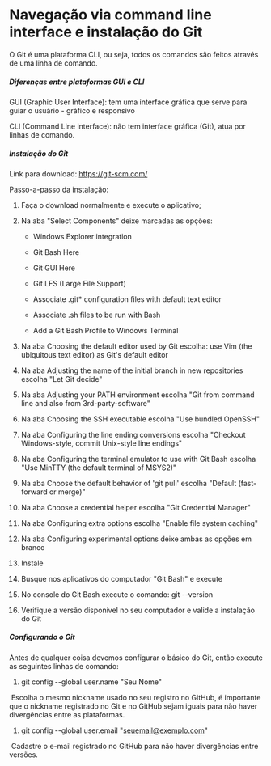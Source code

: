# Navegação via command line interface e instalação do Git

O Git é uma plataforma CLI, ou seja, todos os comandos são feitos através de uma linha de comando.

##### Diferenças entre plataformas GUI e CLI 

GUI (Graphic User Interface): tem uma interface gráfica que serve para guiar o usuário - gráfico e responsivo 

CLI (Command Line interface): não tem interface gráfica (Git), atua por linhas de comando. 

##### Instalação do Git

Link para download: https://git-scm.com/

Passo-a-passo da instalação:

1. Faça o download normalmente e execute o aplicativo;

2. Na aba "Select Components" deixe marcadas as opções:

   * Windows Explorer integration

   * Git Bash Here
   * Git GUI Here
   * Git LFS (Large File Support)
   * Associate .git* configuration files with default text editor
   * Associate .sh files to be run with Bash
   * Add a Git Bash Profile to Windows Terminal

3. Na aba Choosing the default editor used by Git escolha: use Vim (the ubiquitous text editor) as Git's default editor

4. Na aba Adjusting the name of the initial branch in new repositories escolha "Let Git decide"

5. Na aba Adjusting your PATH environment escolha "Git from command line and also from 3rd-party-software"

6. Na aba Choosing the SSH executable escolha "Use bundled OpenSSH"

7. Na aba Configuring the line ending conversions escolha "Checkout Windows-style, commit Unix-style line endings"

8. Na aba Configuring the terminal emulator to use with Git Bash escolha "Use MinTTY (the default terminal of MSYS2)"

9. Na aba Choose the default behavior of 'git pull' escolha "Default (fast-forward or merge)"

10. Na aba Choose a credential helper escolha "Git Credential Manager"

11. Na aba Configuring extra options escolha "Enable file system caching"

12. Na aba Configuring experimental options deixe ambas as opções em branco

13. Instale

14. Busque nos aplicativos do computador "Git Bash" e execute

15. No console do Git Bash execute o comando: git --version

16. Verifique a versão disponível no seu computador e valide a instalação do Git

##### Configurando o Git

Antes de qualquer coisa devemos configurar o básico do Git, então execute as seguintes linhas de comando:

1. git config --global user.name "Seu Nome"

​	Escolha o mesmo nickname usado no seu registro no GitHub, é importante que o nickname registrado no Git e no GitHub sejam iguais para não haver divergências entre as plataformas.

1. git config --global user.email "seuemail@exemplo.com"

​	Cadastre o e-mail registrado no GitHub para não haver divergências entre versões.